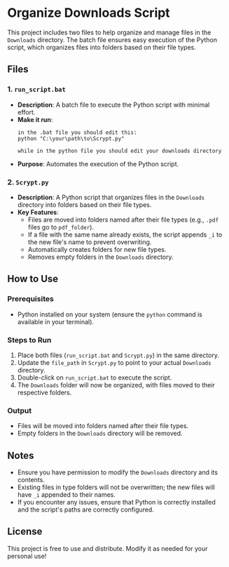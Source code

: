 # Organize Downloads Script

This project includes two files to help organize and manage files in the `Downloads` directory. The batch file ensures easy execution of the Python script, which organizes files into folders based on their file types.

## Files

### 1. **`run_script.bat`**
- **Description**: A batch file to execute the Python script with minimal effort.
- **Make it run**:
  ```batch
  in the .bat file you should edit this:
  python "C:\your\path\to\Scrypt.py"

  while in the python file you should edit your downloads directory
  ```
- **Purpose**: Automates the execution of the Python script.

### 2. **`Scrypt.py`**
- **Description**: A Python script that organizes files in the `Downloads` directory into folders based on their file types.
- **Key Features**:
  - Files are moved into folders named after their file types (e.g., `.pdf` files go to `pdf_folder`).
  - If a file with the same name already exists, the script appends `_i` to the new file's name to prevent overwriting.
  - Automatically creates folders for new file types.
  - Removes empty folders in the `Downloads` directory.

## How to Use

### Prerequisites
- Python installed on your system (ensure the `python` command is available in your terminal).

### Steps to Run
1. Place both files (`run_script.bat` and `Scrypt.py`) in the same directory.
2. Update the `file_path` in `Scrypt.py` to point to your actual `Downloads` directory.
3. Double-click on `run_script.bat` to execute the script.
4. The `Downloads` folder will now be organized, with files moved to their respective folders.

### Output
- Files will be moved into folders named after their file types.
- Empty folders in the `Downloads` directory will be removed.

## Notes
- Ensure you have permission to modify the `Downloads` directory and its contents.
- Existing files in type folders will not be overwritten; the new files will have `_i` appended to their names.
- If you encounter any issues, ensure that Python is correctly installed and the script's paths are correctly configured.

## License
This project is free to use and distribute. Modify it as needed for your personal use!
